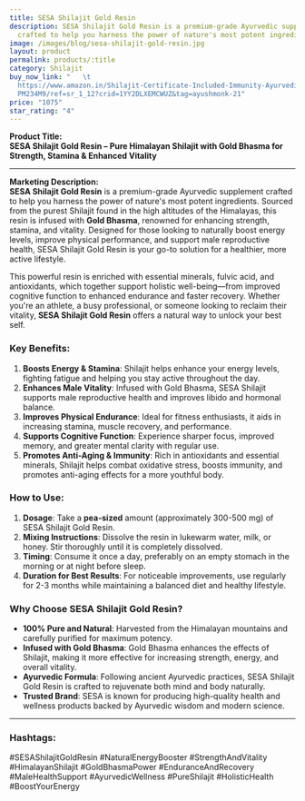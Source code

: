 ```yaml
---
title: SESA Shilajit Gold Resin
description: SESA Shilajit Gold Resin is a premium-grade Ayurvedic supplement
  crafted to help you harness the power of nature's most potent ingredients.
image: /images/blog/sesa-shilajit-gold-resin.jpg
layout: product
permalink: products/:title
category: Shilajit
buy_now_link: "   \t
  https://www.amazon.in/Shilajit-Certificate-Included-Immunity-Ayurvedic/dp/B0C\
  PM234M9/ref=sr_1_12?crid=1YY2DLXEMCWUZ&tag=ayushmonk-21"
price: "1075"
star_rating: "4"
---
```

**Product Title:**  
**SESA Shilajit Gold Resin – Pure Himalayan Shilajit with Gold Bhasma for Strength, Stamina & Enhanced Vitality**

---

**Marketing Description:**  
**SESA Shilajit Gold Resin** is a premium-grade Ayurvedic supplement crafted to help you harness the power of nature's most potent ingredients. Sourced from the purest Shilajit found in the high altitudes of the Himalayas, this resin is infused with **Gold Bhasma**, renowned for enhancing strength, stamina, and vitality. Designed for those looking to naturally boost energy levels, improve physical performance, and support male reproductive health, SESA Shilajit Gold Resin is your go-to solution for a healthier, more active lifestyle.

This powerful resin is enriched with essential minerals, fulvic acid, and antioxidants, which together support holistic well-being—from improved cognitive function to enhanced endurance and faster recovery. Whether you're an athlete, a busy professional, or someone looking to reclaim their vitality, **SESA Shilajit Gold Resin** offers a natural way to unlock your best self.

### **Key Benefits**:
1. **Boosts Energy & Stamina**: Shilajit helps enhance your energy levels, fighting fatigue and helping you stay active throughout the day.
2. **Enhances Male Vitality**: Infused with Gold Bhasma, SESA Shilajit supports male reproductive health and improves libido and hormonal balance.
3. **Improves Physical Endurance**: Ideal for fitness enthusiasts, it aids in increasing stamina, muscle recovery, and performance.
4. **Supports Cognitive Function**: Experience sharper focus, improved memory, and greater mental clarity with regular use.
5. **Promotes Anti-Aging & Immunity**: Rich in antioxidants and essential minerals, Shilajit helps combat oxidative stress, boosts immunity, and promotes anti-aging effects for a more youthful body.

### **How to Use**:
1. **Dosage**: Take a **pea-sized** amount (approximately 300-500 mg) of SESA Shilajit Gold Resin.
2. **Mixing Instructions**: Dissolve the resin in lukewarm water, milk, or honey. Stir thoroughly until it is completely dissolved.
3. **Timing**: Consume it once a day, preferably on an empty stomach in the morning or at night before sleep.
4. **Duration for Best Results**: For noticeable improvements, use regularly for 2-3 months while maintaining a balanced diet and healthy lifestyle.

### **Why Choose SESA Shilajit Gold Resin?**
- **100% Pure and Natural**: Harvested from the Himalayan mountains and carefully purified for maximum potency.
- **Infused with Gold Bhasma**: Gold Bhasma enhances the effects of Shilajit, making it more effective for increasing strength, energy, and overall vitality.
- **Ayurvedic Formula**: Following ancient Ayurvedic practices, SESA Shilajit Gold Resin is crafted to rejuvenate both mind and body naturally.
- **Trusted Brand**: SESA is known for producing high-quality health and wellness products backed by Ayurvedic wisdom and modern science.

---

### **Hashtags**:  
#SESAShilajitGoldResin #NaturalEnergyBooster #StrengthAndVitality #HimalayanShilajit #GoldBhasmaPower #EnduranceAndRecovery #MaleHealthSupport #AyurvedicWellness #PureShilajit #HolisticHealth #BoostYourEnergy

